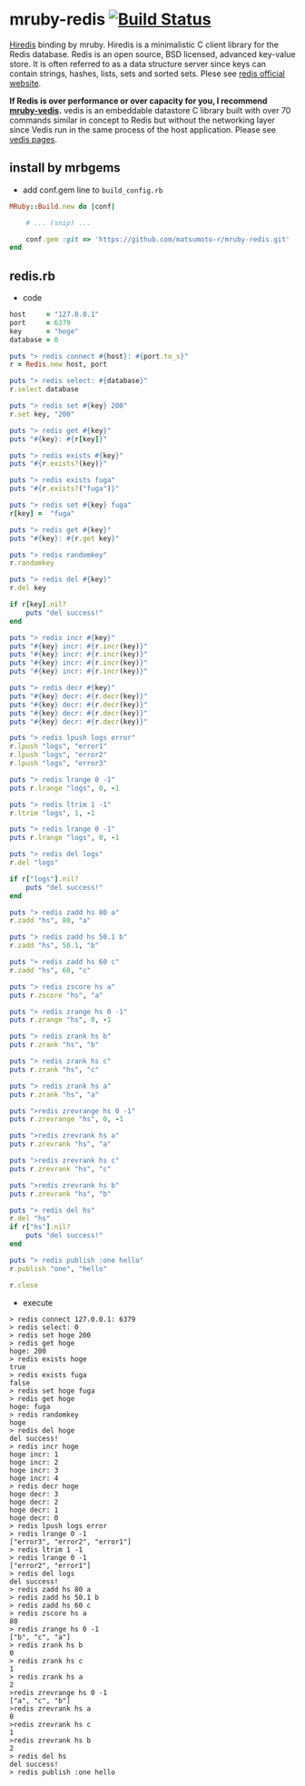 # mruby-redis   [![Build Status](https://travis-ci.org/matsumoto-r/mruby-redis.png?branch=master)](https://travis-ci.org/matsumoto-r/mruby-redis)
[Hiredis](https://github.com/redis/hiredis) binding by mruby. Hiredis is a minimalistic C client library for the Redis database. Redis is an open source, BSD licensed, advanced key-value store. It is often referred to as a data structure server since keys can contain strings, hashes, lists, sets and sorted sets. Plese see [redis official website](http://redis.io/).

__If Redis is over performance or over capacity for you, I recommend [mruby-vedis](https://github.com/matsumoto-r/mruby-vedis).__ vedis is an embeddable datastore C library built with over 70 commands similar in concept to Redis but without the networking layer since Vedis run in the same process of the host application.
Please see [vedis pages](http://vedis.symisc.net/index.html).
## install by mrbgems
 - add conf.gem line to `build_config.rb`
```ruby
MRuby::Build.new do |conf|

    # ... (snip) ...

    conf.gem :git => 'https://github.com/matsumoto-r/mruby-redis.git'
end
```


## redis.rb

* code


```ruby
host     = "127.0.0.1"
port     = 6379
key      = "hoge"
database = 0

puts "> redis connect #{host}: #{port.to_s}"
r = Redis.new host, port

puts "> redis select: #{database}"
r.select database

puts "> redis set #{key} 200"
r.set key, "200"

puts "> redis get #{key}"
puts "#{key}: #{r[key]}"

puts "> redis exists #{key}"
puts "#{r.exists?(key)}"

puts "> redis exists fuga"
puts "#{r.exists?("fuga")}"

puts "> redis set #{key} fuga"
r[key] =  "fuga"

puts "> redis get #{key}"
puts "#{key}: #{r.get key}"

puts "> redis randomkey"
r.randomkey

puts "> redis del #{key}"
r.del key

if r[key].nil?
    puts "del success!"
end

puts "> redis incr #{key}"
puts "#{key} incr: #{r.incr(key)}"
puts "#{key} incr: #{r.incr(key)}"
puts "#{key} incr: #{r.incr(key)}"
puts "#{key} incr: #{r.incr(key)}"

puts "> redis decr #{key}"
puts "#{key} decr: #{r.decr(key)}"
puts "#{key} decr: #{r.decr(key)}"
puts "#{key} decr: #{r.decr(key)}"
puts "#{key} decr: #{r.decr(key)}"

puts "> redis lpush logs error"
r.lpush "logs", "error1"
r.lpush "logs", "error2"
r.lpush "logs", "error3"

puts "> redis lrange 0 -1"
puts r.lrange "logs", 0, -1

puts "> redis ltrim 1 -1"
r.ltrim "logs", 1, -1

puts "> redis lrange 0 -1"
puts r.lrange "logs", 0, -1

puts "> redis del logs"
r.del "logs"

if r["logs"].nil?
    puts "del success!"
end

puts "> redis zadd hs 80 a"
r.zadd "hs", 80, "a"

puts "> redis zadd hs 50.1 b"
r.zadd "hs", 50.1, "b"

puts "> redis zadd hs 60 c"
r.zadd "hs", 60, "c"

puts "> redis zscore hs a"
puts r.zscore "hs", "a"

puts "> redis zrange hs 0 -1"
puts r.zrange "hs", 0, -1

puts "> redis zrank hs b"
puts r.zrank "hs", "b"

puts "> redis zrank hs c"
puts r.zrank "hs", "c"

puts "> redis zrank hs a"
puts r.zrank "hs", "a"

puts ">redis zrevrange hs 0 -1"
puts r.zrevrange "hs", 0, -1

puts ">redis zrevrank hs a"
puts r.zrevrank "hs", "a"

puts ">redis zrevrank hs c"
puts r.zrevrank "hs", "c"

puts ">redis zrevrank hs b"
puts r.zrevrank "hs", "b"

puts "> redis del hs"
r.del "hs"
if r["hs"].nil?
    puts "del success!"
end

puts "> redis publish :one hello"
r.publish "one", "hello"

r.close
```

* execute

```text
> redis connect 127.0.0.1: 6379
> redis select: 0
> redis set hoge 200
> redis get hoge
hoge: 200
> redis exists hoge
true
> redis exists fuga
false
> redis set hoge fuga
> redis get hoge
hoge: fuga
> redis randomkey
hoge
> redis del hoge
del success!
> redis incr hoge
hoge incr: 1
hoge incr: 2
hoge incr: 3
hoge incr: 4
> redis decr hoge
hoge decr: 3
hoge decr: 2
hoge decr: 1
hoge decr: 0
> redis lpush logs error
> redis lrange 0 -1
["error3", "error2", "error1"]
> redis ltrim 1 -1
> redis lrange 0 -1
["error2", "error1"]
> redis del logs
del success!
> redis zadd hs 80 a
> redis zadd hs 50.1 b
> redis zadd hs 60 c
> redis zscore hs a
80
> redis zrange hs 0 -1
["b", "c", "a"]
> redis zrank hs b
0
> redis zrank hs c
1
> redis zrank hs a
2
>redis zrevrange hs 0 -1
["a", "c", "b"]
>redis zrevrank hs a
0
>redis zrevrank hs c
1
>redis zrevrank hs b
2
> redis del hs
del success!
> redis publish :one hello
```
